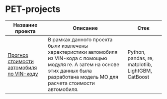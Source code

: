 # PET-projects


| Название проекта                                                  | Описание                                                                                                                                                                                                                                      | Стек                                                     |
|-------------------------------------------------------------------|-----------------------------------------------------------------------------------------------------------------------------------------------------------------------------------------------------------------------------------------------|----------------------------------------------------------|
| [Прогноз стоимости автомобиля по VIN-коду](car_price_predict_from_vin)                 | В рамках данного проекта были извлечены характеристики автомобиля из VIN-кода с помощью модуля re. А затем на основе этих данных была разработана модель МО для расчета стоимости автомобиля.                              | Python, pandas, re, matplotlib, LightGBM, CatBoost                   |

